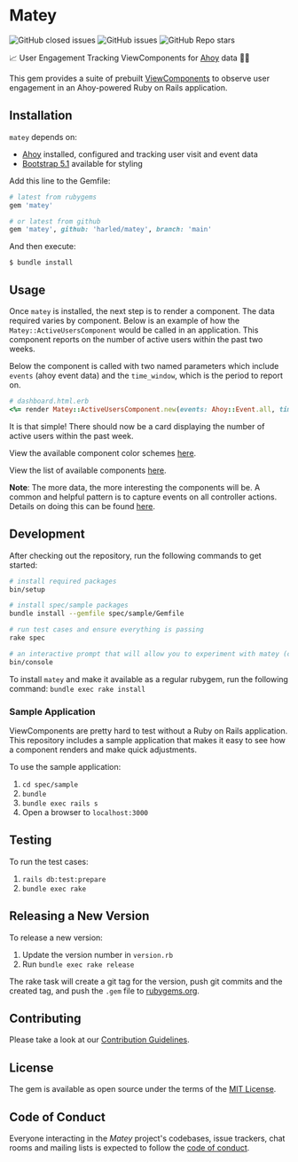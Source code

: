 # Matey

![GitHub closed issues](https://img.shields.io/github/issues-closed-raw/harled/matey) 
![GitHub issues](https://img.shields.io/github/issues-raw/harled/matey) 
![GitHub Repo stars](https://img.shields.io/github/stars/harled/matey?logoColor=purple&style=social)

📈 User Engagement Tracking ViewComponents for [Ahoy](https://github.com/ankane/ahoy) data 🏴‍☠️

This gem provides a suite of prebuilt [ViewComponents](https://github.com/github/view_component) to observe user engagement in an Ahoy-powered Ruby on Rails application.


## Installation

`matey` depends on:
* [Ahoy](https://github.com/ankane/ahoy) installed, configured and  tracking user visit and event data
* [Bootstrap 5.1](https://getbootstrap.com/docs/5.1/getting-started/introduction/) available for styling

Add this line to the Gemfile:

```ruby
# latest from rubygems
gem 'matey'

# or latest from github
gem 'matey', github: 'harled/matey', branch: 'main'
```

And then execute:

    $ bundle install

## Usage

Once `matey` is installed, the next step is to render a component. The data required varies by component. 
Below is an example of how the `Matey::ActiveUsersComponent` would be 
called in an application. This component reports on the number of active users within the past two weeks.

Below the component is called with two named parameters which include `events` (ahoy event data) and 
the `time_window`, which is the period to report on.

```ruby
# dashboard.html.erb
<%= render Matey::ActiveUsersComponent.new(events: Ahoy::Event.all, time_window: 1.week) %>
```

It is that simple! There should now be a card displaying the number of active users within the past week.

View the available component color schemes [here](COLOR_SCHEMES.md).

View the list of available components [here](COMPONENTS.md).

**Note**: The more data, the more interesting the components will be. A common and helpful pattern is to capture events on all controller actions. Details on doing this can be found [here](https://github.com/ankane/ahoy#ruby).

## Development

After checking out the repository, run the following commands to get started:

```bash
# install required packages
bin/setup

# install spec/sample packages
bundle install --gemfile spec/sample/Gemfile

# run test cases and ensure everything is passing
rake spec

# an interactive prompt that will allow you to experiment with matey (currently broken!)
bin/console
```

To install `matey` and make it available as a regular rubygem, run the following command: `bundle exec rake install`

### Sample Application

ViewComponents are pretty hard to test without a Ruby on Rails application. This repository includes a sample application that makes it easy to see how a component renders and make quick adjustments.

To use the sample application: 

1. `cd spec/sample`
2. `bundle`
3. `bundle exec rails s`
4. Open a browser to `localhost:3000`

## Testing

To run the test cases:

1. `rails db:test:prepare`
2. `bundle exec rake`

## Releasing a New Version

To release a new version:

1. Update the version number in `version.rb`
2. Run `bundle exec rake release`

The rake task will create a git tag for the version, push git commits and the created tag, and push the `.gem` file to [rubygems.org](https://rubygems.org).


## Contributing

Please take a look at our [Contribution Guidelines](https://github.com/harled/matey/blob/main/docs/CONTRIBUTING.md).


## License

The gem is available as open source under the terms of the [MIT License](https://opensource.org/licenses/MIT).

## Code of Conduct

Everyone interacting in the *Matey* project's codebases, issue trackers, chat rooms and mailing lists is expected to follow the [code of conduct](https://github.com/harled/matey/blob/master/CODE_OF_CONDUCT.md).
